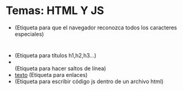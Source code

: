 # Temas: HTML Y JS

- <meta charset="UTF-8"> (Etiqueta para que el navegador reconozca todos los caracteres especiales)
- <h1></h1> (Etiqueta para títulos h1,h2,h3...)
- <br> (Etiqueta para hacer saltos de línea)
- <a href="url">texto</a> (Etiqueta para enlaces)
- <script></script> (Etiqueta para escribir código js dentro de un archivo html)

